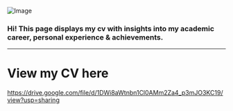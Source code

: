 ![Image](https://github.com/luisamlr/cv/blob/main/image.png?raw=true)
### Hi! This page displays my cv with insights into my academic career, personal experience & achievements.
___________
# View my CV here
https://drive.google.com/file/d/1DWi8aWtnbn1Cl0AMm2Za4_p3mJO3KC19/view?usp=sharing 
